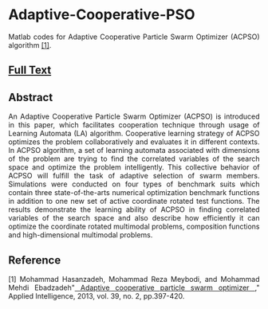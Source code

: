 # Adaptive-Cooperative-PSO
<p align="justify"> Matlab codes for Adaptive Cooperative Particle Swarm Optimizer (ACPSO) algorithm <a href="http://link.springer.com/article/10.1007/s10489-012-0420-6"  target="_blank">[1]</a>. </p>
<h2><a href="http://cs.pitt.edu/~hasanzadeh/files/papers/2013-APIN-ACPSO.pdf" target="_blank">Full Text</a></h2>
<h2><a id="abstract" class="anchor" href="#abstract" aria-hidden="true"><span class="octicon octicon-link"></span></a>Abstract</h2>

<p align="justify"> An Adaptive Cooperative Particle Swarm Optimizer (ACPSO) is introduced in this paper, which facilitates cooperation technique through usage of Learning Automata (LA) algorithm. Cooperative learning strategy of ACPSO optimizes the problem collaboratively and evaluates it in different contexts. In ACPSO algorithm, a set of learning automata associated with dimensions of the problem are trying to find the correlated variables of the search space and optimize the problem intelligently. This collective behavior of ACPSO will fulfill the task of adaptive selection of swarm members. Simulations were conducted on four types of benchmark suits which contain three state-of-the-arts numerical optimization benchmark functions in addition to one new set of active coordinate rotated test functions. The results demonstrate the learning ability of ACPSO in finding correlated variables of the search space and also describe how efficiently it can optimize the coordinate rotated multimodal problems, composition functions and high-dimensional multimodal problems. </p>

<h2><a id="reference" class="anchor" href="#reference" aria-hidden="true"><span class="octicon octicon-link"></span></a>Reference</h2>


<p align="justify"> [1] Mohammad Hasanzadeh, Mohammad Reza Meybodi, and Mohammad Mehdi Ebadzadeh"<a href="http://link.springer.com/article/10.1007/s10489-012-0420-6"  target="_blank"> Adaptive cooperative particle swarm optimizer
</a>," Applied Intelligence, 2013, vol. 39, no. 2, pp.397-420.</p>


